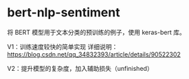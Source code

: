 # bert-nlp-sentiment
将 BERT 模型用于文本分类的预训练的例子，使用 keras-bert 库。

V1：训练速度较快的简单实现 详细说明：https://blog.csdn.net/qq_34832393/article/details/90522302

V2：提升模型的复杂度，加入辅助损失（unfinished）